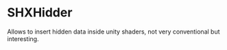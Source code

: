 # SHXHidder
Allows to insert hidden data inside unity shaders, not very conventional but interesting.
